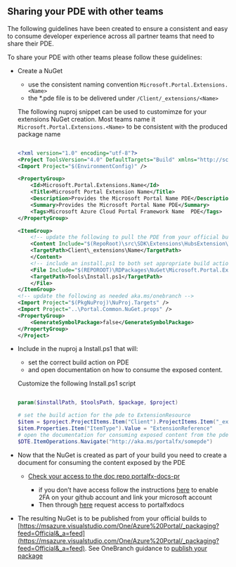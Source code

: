 
## Sharing your PDE with other teams

The following guidelines have been created to ensure a consistent and easy to consume developer experience across all partner teams that need to share their PDE.

To share your PDE with other teams please follow these guidelines: 

- Create a NuGet
    
    - use the consistent naming convention `Microsoft.Portal.Extensions.<Name>`
    - the *.pde file is to be delivered under `/Client/_extensions/<Name>` 
  
    The following nuproj snippet can be used to customimze for your extensions NuGet creation. Most teams name it `Microsoft.Portal.Extensions.<Name>` to be consistent with the produced package name
    
    ```xml

    <?xml version="1.0" encoding="utf-8"?>
    <Project ToolsVersion="4.0" DefaultTargets="Build" xmlns="http://schemas.microsoft.com/developer/msbuild/2003">
    <Import Project="$(EnvironmentConfig)" />
    
    <PropertyGroup>
        <Id>Microsoft.Portal.Extensions.Name</Id>
        <Title>Microsoft Portal Extension Name</Title>
        <Description>Provides the Microsoft Portal Name PDE</Description>
        <Summary>Provides the Microsoft Portal Name PDE</Summary>
        <Tags>Microsoft Azure Cloud Portal Framework Name  PDE</Tags>
    </PropertyGroup>
    
    <ItemGroup>
        <!-- update the following to pull the PDE from your official build-->
        <Content Include="$(RepoRoot)\src\SDK\Extensions\HubsExtension\TypeScript\HubsExtension\HubsExtension.pde">
        <TargetPath>Client\_extensions\Name</TargetPath>
        </Content>
        <!-- include an install.ps1 to both set appropriate build action on pde and to pop documents-->
        <File Include="$(REPOROOT)\RDPackages\NuGet\Microsoft.Portal.Extensions.Name\Install.ps1" >
        <TargetPath>Tools\Install.ps1</TargetPath>
        </File>
    </ItemGroup>
    <!-- update the following as needed aka.ms/onebranch -->
    <Import Project="$(PkgNuProj)\NuProj.Targets" />
    <Import Project="..\Portal.Common.NuGet.props" />
    <PropertyGroup>
        <GenerateSymbolPackage>false</GenerateSymbolPackage>
    </PropertyGroup>
    </Project>

    ```
    
- Include in the nuproj a Install.ps1 that will:

    - set the correct build action on PDE 
    - and open documentation on how to consume the exposed content.  

    Customize the following Install.ps1 script

    ```powershell

    param($installPath, $toolsPath, $package, $project)
    
    # set the build action for the pde to ExtensionResource
    $item = $project.ProjectItems.Item("Client").ProjectItems.Item("_extensions").ProjectItems.Item("Your Folder Name that nuproj puts the pde in").ProjectItems.Item("SomeExtension.pde") 
    $item.Properties.Item("ItemType").Value = "ExtensionReference"
    # open the documentation for consuming exposed content from the pde. use an aka.ms link so you can change out the target content without having to republish
    $DTE.ItemOperations.Navigate("http://aka.ms/portalfx/somepde")
    
    ```
 
- Now that the NuGet is created as part of your build you need to create a document for consuming the content exposed by the PDE

    - [Check your access to the doc repo portalfx-docs-pr](https://github.com/Azure/portaldocs)
	
        - if you don’t have access follow the instructions [here](http://aka.ms/azuregithub) to enable 2FA on your github account and link your microsoft account
		- Then through [here](http://aka.ms/azuregithub) request access to portalfxdocs

- The resulting NuGet is to be published from your official builds to [https://msazure.visualstudio.com/One/Azure%20Portal/_packaging?feed=Official&_a=feed](https://msazure.visualstudio.com/One/Azure%20Portal/_packaging?feed=Official&_a=feed). See OneBranch guidance to [publish your package](https://microsoft.sharepoint.com/teams/WAG/EngSys/Implement/OneBranch/Publish%20your%20package.aspx)